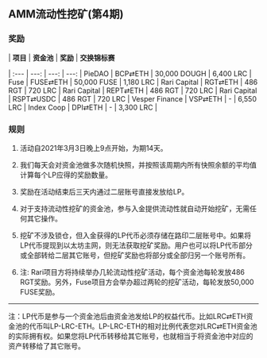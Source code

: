 ## AMM流动性挖矿(第4期)


### 奖励


| **项目** | **资金池** | **奖励** | **交换锦标赛**

| :--- | ---: | ---: | ---: |
PieDAO | BCP⇄ETH | 30,000 DOUGH | 6,400 LRC |
Fuse | FUSE⇄ETH |  50,000 FUSE | 1,180 LRC |
Rari Capital | RGT⇄ETH | 486 RGT | 720 LRC |
Rari Capital | REPT⇄ETH |  486 RGT | 720 LRC |
Rari Capital | RSPT⇄USDC |  486 RGT | 720 LRC |
Vesper Finance | VSP⇄ETH |  - | 6,550 LRC |
Index Coop | DPI⇄ETH |  - | 3,300 LRC |

### 规则

1) 活动自2021年3月3日晚上9点开始，为期14天。

2) 我们每天会对资金池做多次随机快照，并按照该周期内所有快照余额的平均值计算每个LP应得的奖励数量。

3) 奖励在活动结束后三天内通过二层账号直接发放给LP。

4) 对于支持流动性挖矿的资金池，参与入金提供流动性就自动开始挖矿，无需任何其它操作。

5) 挖矿不涉及锁仓，但入金获得的LP代币必须存储在路印二层账号中。如果将LP代币提现到以太坊主网，则无法获取挖矿奖励。用户也可以将LP代币部分或全部转给二层其它账号，但挖矿奖励也将部分或全部归另一个账号所有。

6) 注: Rari项目方将持续举办几轮流动性挖矿活动，每个资金池每轮发放486 RGT奖励。另外，Fuse项目方会举办超过两轮的挖矿活动，每轮发放50,000 FUSE奖励。


---

注：LP代币是参与一个资金池后由资金池发给LP的权益代币。比如LRC⇄ETH资金池的代币叫LP-LRC-ETH。LP-LRC-ETH的相对比例代表您对LRC⇄ETH资金池的实际拥有权。如果您将LP代币转移给其它账号，也就相当于将资金池中对应的资产转移给了其它账号。
